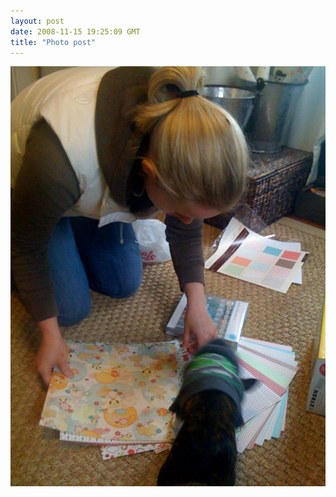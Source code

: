 ```yaml
---
layout: post
date: 2008-11-15 19:25:09 GMT
title: "Photo post"
---
```

![travisj](/images/352087eb1ce1d6d83c51c5d6fdf5f7063c74dd90d07d7aa507f949e702023f15.jpg)

